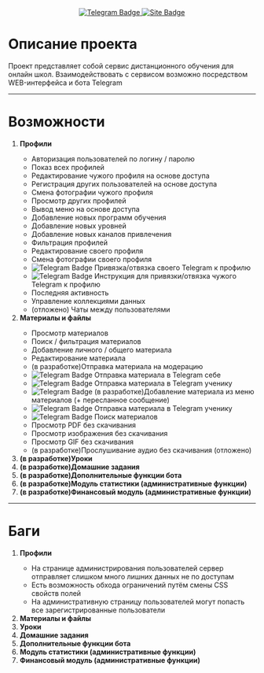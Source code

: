 <div id="badges" align="center">
    <a href="https://t.me/devil_on_the_wheel">
        <img src="https://img.shields.io/badge/разработчик-26A5E4?style=for-the-badge&logo=telegram&logoColor=white" alt="Telegram Badge"/>
    </a>
    <a href="http://80.87.192.255:8080">
        <img src="https://img.shields.io/badge/попробовать-0078D7?style=for-the-badge&logo=microsoftedge&logoColor=white" alt="Site Badge"/>
    </a>
</div>
<h1>Описание проекта</h1>
Проект представляет собой сервис дистанционного обучения для онлайн школ. Взаимодействовать с сервисом возможно посредством WEB-интерфейса и бота Telegram

---
<h1>Возможности</h1>
<ol>
    <li><b>Профили</b></li>
        <ul>
            <li>Авторизация пользователей по логину / паролю</li>
            <li>Показ всех профилей</li>
            <li>Редактирование чужого профиля на основе доступа</li>
            <li>Регистрация других пользователей на основе доступа</li>
            <li>Смена фотографии чужого профиля</li>
            <li>Просмотр других профилей</li>
            <li>Вывод меню на основе доступа</li>
            <li>Добавление новых программ обучения</li>
            <li>Добавление новых уровней</li>
            <li>Добавление новых каналов привлечения</li>
            <li>Фильтрация профилей</li>
            <li>Редактирование своего профиля</li>
            <li>Смена фотографии своего профиля</li>
            <li><img src="https://img.shields.io/badge/TG-26A5E4?style=for-the-badge&logo=telegram&logoColor=white" alt="Telegram Badge"/>
                Привязка/отвязка своего Telegram к профилю</li>
            <li><img src="https://img.shields.io/badge/TG-26A5E4?style=for-the-badge&logo=telegram&logoColor=white" alt="Telegram Badge"/>
                Инструкция для привязки/отвязка чужого Telegram к профилю</li>
            <li>Последняя активность</li>
            <li>Управление коллекциями данных</li>
            <li>(отложено) Чаты между пользователями</li>
        </ul>
    <li><span><b>Материалы и файлы</b></span></li>
        <ul>
            <li>Просмотр материалов</li>
            <li>Поиск / фильтрация материалов</li>
            <li>Добавление личного / общего материала</li>
            <li>Редактирование материала</li>
            <li>(в разработке)Отправка материала на модерацию</li>
            <li><img src="https://img.shields.io/badge/TG-26A5E4?style=for-the-badge&logo=telegram&logoColor=white" alt="Telegram Badge"/>
                Отправка материала в Telegram себе</li>
            <li><img src="https://img.shields.io/badge/TG-26A5E4?style=for-the-badge&logo=telegram&logoColor=white" alt="Telegram Badge"/>
                Отправка материала в Telegram ученику</li>
            <li><img src="https://img.shields.io/badge/TG-26A5E4?style=for-the-badge&logo=telegram&logoColor=white" alt="Telegram Badge"/>
                (в разработке)Добавление материала из меню материалов (+ пересланное сообщение)</li>
            <li><img src="https://img.shields.io/badge/TG-26A5E4?style=for-the-badge&logo=telegram&logoColor=white" alt="Telegram Badge"/>
                Отправка материала в Telegram ученику</li>
            <li><img src="https://img.shields.io/badge/TG-26A5E4?style=for-the-badge&logo=telegram&logoColor=white" alt="Telegram Badge"/>
                Поиск материалов</li>
            <li>Просмотр PDF без скачивания</li>
            <li>Просмотр изображения без скачивания</li>
            <li>Просмотр GIF без скачивания</li>
            <li>(в разработке)Прослушивание аудио без скачивания (отложено)</li>
        </ul>
    <li><span><b>(в разработке)Уроки</b></span></li>
    <li><span><b>(в разработке)Домашние задания</b></span></li>
    <li><span><b>(в разработке)Дополнительные функции бота</b></span></li>
    <li><span><b>(в разработке)Модуль статистики (административные функции)</b></span></li>
    <li><span><b>(в разработке)Финансовый модуль (административные функции)</b></span></li>
</ol>

---
<h1>Баги</h1>
<ol>
    <li><b>Профили</b></li>
        <ul>
            <li>На странице администрирования пользователей сервер отправляет слишком много лишних данных не по доступам</li>
            <li>Есть возможность обхода ограничений путём смены CSS свойств полей</li>
            <li>На административную страницу пользователей могут попасть все зарегистрированные пользователи</li>
        </ul>
    <li><span><b>Материалы и файлы</b></span></li>
    <li><span><b>Уроки</b></span></li>
    <li><span><b>Домашние задания</b></span></li>
    <li><span><b>Дополнительные функции бота</b></span></li>
    <li><span><b>Модуль статистики (административные функции)</b></span></li>
    <li><span><b>Финансовый модуль (административные функции)</b></span></li>
</ol>

